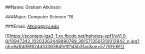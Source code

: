 ##Name: Graham Atkinson

###Major: Computer Science '18

###Email: Atking@rpi.edu

![[https://scontent-lga3-1.xx.fbcdn.net/hphotos-xpf1/v/t1.0-9/10947342_10203362448890789_3815713561310012842_n.jpg?oh=6a1bb18f624d5336384fe1ff145b31ac&oe=5770FE6F]]



